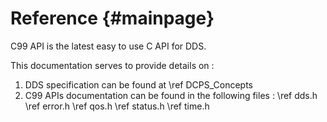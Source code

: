 Reference                                                          {#mainpage}
=========

C99 API is the latest easy to use C API for DDS.

This documentation serves to provide details on :

1. DDS specification can be found at \ref DCPS_Concepts
2. C99 APIs documentation can be found in the following files :
   \ref dds.h
   \ref error.h
   \ref qos.h
   \ref status.h
   \ref time.h
   
   


